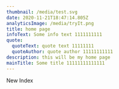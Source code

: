```yaml
---
thumbnail: /media/test.svg
date: 2020-11-21T18:47:14.805Z
analyticsImage: /media/tryIt.png
title: home page
infoText: Some info text 1111111111
quote:
  quoteText: quote text 11111111
  quoteAuthor: quote author 11111111111
description: this will be my home page
mainTitle: Some title 11111111111111
---
```

New Index
